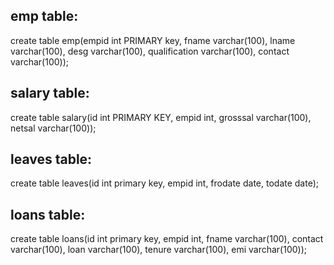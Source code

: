 emp table:
----------
create table emp(empid int PRIMARY key, fname varchar(100), lname varchar(100), desg varchar(100), qualification varchar(100), contact varchar(100));

salary table:
-------------

create table salary(id int PRIMARY KEY, empid int, grosssal varchar(100), netsal varchar(100));


leaves table:
-----------------

create table leaves(id int primary key, empid int, frodate date, todate date);

loans table:
------------

create table loans(id int primary key, empid int, fname varchar(100), contact varchar(100), loan varchar(100), tenure varchar(100), emi varchar(100));





